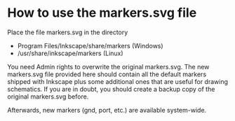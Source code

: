 
# How to use the markers.svg file

Place the file markers.svg in the directory

 * Program Files/Inkscape/share/markers (Windows)
 * /usr/share/inkscape/markers (Linux)

You need Admin rights to overwrite the original markers.svg. The new
markers.svg file provided here should contain all the default markers shipped
with Inkscape plus some additional ones that are useful for drawing schematics.
If you are in doubt, you should create a backup copy of the original
markers.svg before.

Afterwards, new markers (gnd, port, etc.) are available system-wide.
